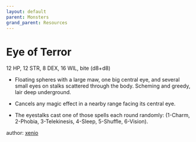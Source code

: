 ```yaml
---
layout: default
parent: Monsters
grand_parent: Resources
---
```

# Eye of Terror
12 HP, 12 STR, 8 DEX, 16 WIL, bite (d8+d8)  

- Floating spheres with a large maw, one big central eye, and several small eyes on stalks scattered through the body.   Scheming and greedy, lair deep underground.  

- Cancels any magic effect in a nearby range facing its central eye.  
- The eyestalks cast one of those spells each round randomly: (1-Charm, 2-Phobia, 3-Telekinesis, 4-Sleep, 5-Shuffle, 6-Vision).  

author: [xenio](https://xenioinabottle.blogspot.com)
